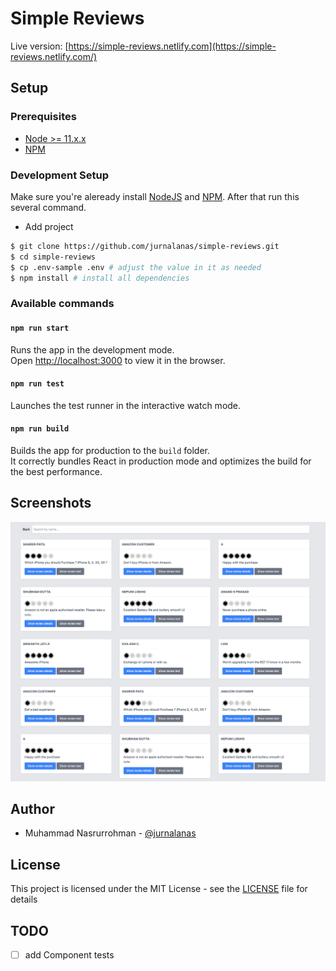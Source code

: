 # Simple Reviews


Live version: [https://simple-reviews.netlify.com](https://simple-reviews.netlify.com/)

## Setup

### Prerequisites

- [Node >= 11.x.x](https://nodejs.org/en/)
- [NPM](https://www.npmjs.com/)

### Development Setup

Make sure you're aleready install [NodeJS](https://nodejs.org/en/) and [NPM](https://www.npmjs.com/). After that run this several command.

- Add project

```bash
$ git clone https://github.com/jurnalanas/simple-reviews.git
$ cd simple-reviews
$ cp .env-sample .env # adjust the value in it as needed
$ npm install # install all dependencies
```

### Available commands

#### `npm run start`

Runs the app in the development mode.<br />
Open [http://localhost:3000](http://localhost:3000) to view it in the browser.

#### `npm run test`

Launches the test runner in the interactive watch mode.<br />

#### `npm run build`

Builds the app for production to the `build` folder.<br />
It correctly bundles React in production mode and optimizes the build for the best performance.


## Screenshots

![homepage](/screenshots/homepage.png)

## Author
- Muhammad Nasrurrohman - [@jurnalanas](https://github.com/jurnalanas)

## License
This project is licensed under the MIT License - see the [LICENSE](/LICENSE) file for details

## TODO
- [ ] add Component tests

